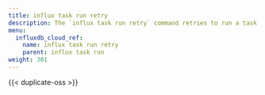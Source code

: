 ```yaml
---
title: influx task run retry
description: The `influx task run retry` command retries to run a task in InfluxDB.
menu:
  influxdb_cloud_ref:
    name: influx task run retry
    parent: influx task run
weight: 301
---
```


{{< duplicate-oss >}}
